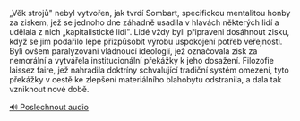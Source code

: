 
„Věk strojů" nebyl vytvořen, jak tvrdí Sombart, specifickou mentalitou honby za ziskem, jež se jednoho dne záhadně usadila v hlavách některých lidí a udělala z nich „kapitalistické lidi". Lidé vždy byli připraveni dosáhnout zisku, když se jim podařilo lépe přizpůsobit výrobu uspokojení potřeb veřejnosti. Byli ovšem paralyzováni vládnoucí ideologií, jež označovala zisk za nemorální a vytvářela institucionální překážky k jeho dosažení. Filozofie laissez faire, jež nahradila doktríny schvalující tradiční systém omezení, tyto překážky v cestě ke zlepšení materiálního blahobytu odstranila, a dala tak vzniknout nové době.

[🔊 Poslechnout audio](/data/7-paragraphs/audio/chapter_165/para_009-Vk-stroj-nebyl-vytvoen-jak-tvrd-Sombart-sp.mp3)
